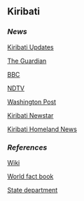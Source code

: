 ## Kiribati ##

### _News_ ###

[Kiribati Updates](https://kiribatiupdates.com.ki/)

[The Guardian](https://www.theguardian.com/world/kiribati)

[BBC](https://www.bbc.com/news/topics/cp7r8vglg15t/kiribati)

[NDTV](https://www.ndtv.com/topic/kiribati)

[Washington Post](https://www.washingtonpost.com/news/theworldpost/wp/2018/10/24/kiribati/)

[Kiribati Newstar](https://kiribatinewstar.com/)

[Kiribati Homeland News](https://www.tassaace01.com/)

[]()

[]()

[]()

### _References_ ###
[Wiki](https://en.wikipedia.org/wiki/Kiribati)

[World fact book](https://www.cia.gov/library/publications/the-world-factbook/geos/kr.html)

[State department](https://www.state.gov/countries-areas/kiribati/)
